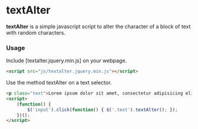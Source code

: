 textAlter
==========

**textAlter** is a simple javascript script to alter the character of a block of text with random characters.

### Usage ###

Include [textalter.jquery.min.js] on your webpage.

```html
<script src="js/textalter.jquery.min.js"></script>
```

Use the method textAlter on a text selector.

```html
<p class="text">Lorem ipsum dolor sit amet, consectetur adipisicing elit. Ea a quo placeat necessitatibus, aliquid sint molestiae?</p>
<script>
	(function() {
		$('input').click(function() { $('.text').textAlter(); });
	})();
</script>
```
